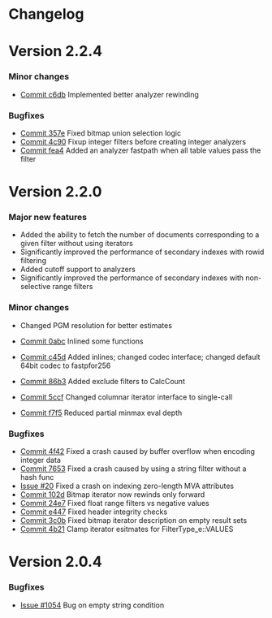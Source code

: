 # Changelog

# Version 2.2.4

### Minor changes

* [Commit c6db](https://github.com/manticoresoftware/columnar/commit/c6dbbcbf277ac35f398637980bb57398a4434dbc) Implemented better analyzer rewinding

### Bugfixes
* [Commit 357e](https://github.com/manticoresoftware/columnar/commit/357eab2d7b93759e31927b1bdf62b119ed2d2db2) Fixed bitmap union selection logic
* [Commit 4c90](https://github.com/manticoresoftware/columnar/commit/4c90bc0f11b8b5dddc2db365f4197e3812f20356) Fixup integer filters before creating integer analyzers
* [Commit fea4](https://github.com/manticoresoftware/columnar/commit/fea449a36f45a436712f581f1589111b8ef637a1) Added an analyzer fastpath when all table values pass the filter

# Version 2.2.0

### Major new features
* Added the ability to fetch the number of documents corresponding to a given filter without using iterators
* Significantly improved the performance of secondary indexes with rowid filtering
* Added cutoff support to analyzers
* Significantly improved the performance of secondary indexes with non-selective range filters

### Minor changes
* Сhanged PGM resolution for better estimates

* [Commit 0abc](https://github.com/manticoresoftware/columnar/commit/0abc7246) Inlined some functions
* [Commit c45d](https://github.com/manticoresoftware/columnar/commit/c45ddf7b) Added inlines; changed codec interface; changed default 64bit codec to fastpfor256
* [Commit 86b3](https://github.com/manticoresoftware/columnar/commit/86b3af30) Added exclude filters to CalcCount
* [Commit 5ccf](https://github.com/manticoresoftware/columnar/commit/5ccffa0c) Changed columnar iterator interface to single-call
* [Commit f7f5](https://github.com/manticoresoftware/columnar/commit/f7f54d93) Reduced partial minmax eval depth

### Bugfixes
* [Commit 4f42](https://github.com/manticoresoftware/columnar/commit/1310c8af37398c42cfc010c24f07d146793b4f42) Fixed a crash caused by buffer overflow when encoding integer data
* [Commit 7653](https://github.com/manticoresoftware/columnar/commit/76530db2f74072ea7787cb7d41124b1117ed014f) Fixed a crash caused by using a string filter without a hash func
* [Issue #20](https://github.com/manticoresoftware/columnar/issues/20) Fixed a crash on indexing zero-length MVA attributes
* [Commit 102d](https://github.com/manticoresoftware/columnar/commit/102d67c3) Bitmap iterator now rewinds only forward
* [Commit 24e7](https://github.com/manticoresoftware/columnar/commit/24e76dd9) Fixed float range filters vs negative values
* [Commit e447](https://github.com/manticoresoftware/columnar/commit/e447ec88) Fixed header integrity checks
* [Commit 3c0b](https://github.com/manticoresoftware/columnar/commit/3c0b089c) Fixed bitmap iterator description on empty result sets
* [Commit 4b21](https://github.com/manticoresoftware/columnar/commit/4b21f461) Clamp iterator esitmates for FilterType_e::VALUES

# Version 2.0.4

### Bugfixes

* [Issue #1054](https://github.com/manticoresoftware/manticoresearch/issues/1054) Bug on empty string condition
